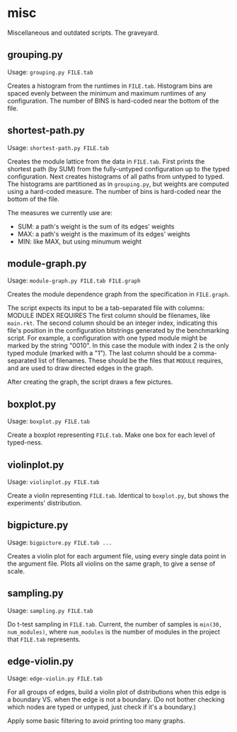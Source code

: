 misc
====

Miscellaneous and outdated scripts.
The graveyard.

grouping.py
-----------

Usage: `grouping.py FILE.tab`

Creates a histogram from the runtimes in `FILE.tab`.
Histogram bins are spaced evenly between the minimum and maximum runtimes of any configuration.
The number of BINS is hard-coded near the bottom of the file.


shortest-path.py
----------------

Usage: `shortest-path.py FILE.tab`

Creates the module lattice from the data in `FILE.tab`.
First prints the shortest path (by SUM) from the fully-untyped configuration up to the typed configuration.
Next creates histograms of all paths from untyped to typed.
The histograms are partitioned as in `grouping.py`, but weights are computed using a hard-coded measure.
The number of bins is hard-coded near the bottom of the file.

The measures we currently use are:
- SUM: a path's weight is the sum of its edges' weights
- MAX: a path's weight is the maximum of its edges' weights
- MIN: like MAX, but using minumum weight

module-graph.py
---------------

Usage: `module-graph.py FILE.tab FILE.graph`

Creates the module dependence graph from the specification in `FILE.graph`.

The script expects its input to be a tab-separated file with columns:
    MODULE	INDEX	REQUIRES
The first column should be filenames, like `main.rkt`.
The second column should be an integer index, indicating this file's position in the configuration bitstrings generated by the benchmarking script.
For example, a configuration with one typed module might be marked by the string "0010".
In this case the module with index 2 is the only typed module (marked with a "1").
The last column should be a comma-separated list of filenames.
These should be the files that `MODULE` requires, and are used to draw directed edges in the graph.

After creating the graph, the script draws a few pictures.

boxplot.py
----------

Usage: `boxplot.py FILE.tab`

Create a boxplot representing `FILE.tab`.
Make one box for each level of typed-ness.


violinplot.py
-------------
Usage: `violinplot.py FILE.tab`

Create a violin representing `FILE.tab`.
Identical to `boxplot.py`, but shows the experiments' distribution.


bigpicture.py
-------------
Usage: `bigpicture.py FILE.tab ...`

Creates a violin plot for each argument file, using every single data point in the argument file.
Plots all violins on the same graph, to give a sense of scale.


sampling.py
-----------
Usage: `sampling.py FILE.tab`

Do t-test sampling in `FILE.tab`.
Current, the number of samples is `min(30, num_modules)`, where `num_modules` is the number of modules in the project that `FILE.tab` represents.

edge-violin.py
--------------
Usage: `edge-violin.py FILE.tab`

For all groups of edges, build a violin plot of distributions when this edge is a boundary VS. when the edge is not a boundary.
(Do not bother checking which nodes are typed or untyped, just check if it's a boundary.)

Apply some basic filtering to avoid printing too many graphs.
